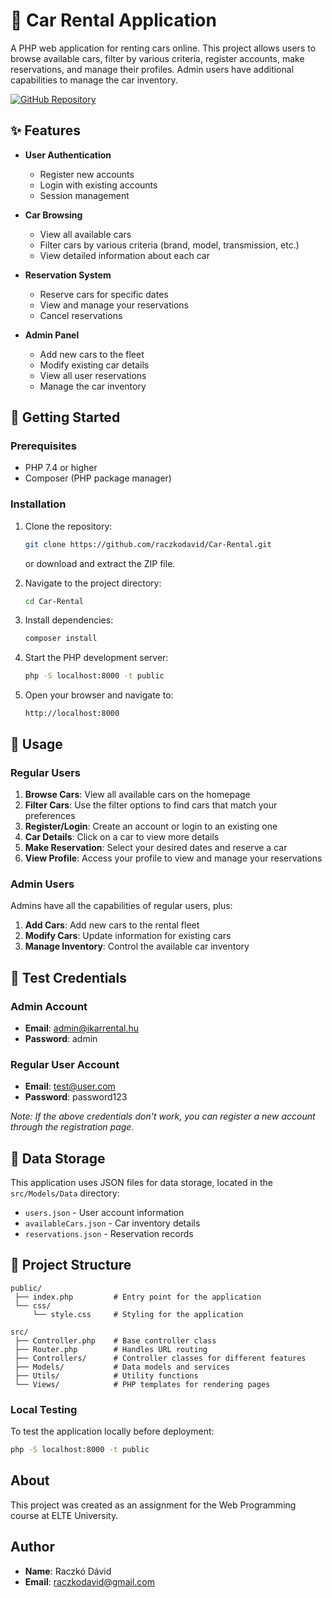 # 🚗 Car Rental Application

A PHP web application for renting cars online. This project allows users to browse available cars, filter by various criteria, register accounts, make reservations, and manage their profiles. Admin users have additional capabilities to manage the car inventory.

[![GitHub Repository](https://img.shields.io/badge/GitHub-Repository-blue.svg)](https://github.com/raczkodavid/Car-Rental)

## ✨ Features

- **User Authentication**

  - Register new accounts
  - Login with existing accounts
  - Session management

- **Car Browsing**

  - View all available cars
  - Filter cars by various criteria (brand, model, transmission, etc.)
  - View detailed information about each car

- **Reservation System**

  - Reserve cars for specific dates
  - View and manage your reservations
  - Cancel reservations

- **Admin Panel**
  - Add new cars to the fleet
  - Modify existing car details
  - View all user reservations
  - Manage the car inventory

## 🚀 Getting Started

### Prerequisites

- PHP 7.4 or higher
- Composer (PHP package manager)

### Installation

1. Clone the repository:

   ```bash
   git clone https://github.com/raczkodavid/Car-Rental.git
   ```

   or download and extract the ZIP file.

2. Navigate to the project directory:

   ```bash
   cd Car-Rental
   ```

3. Install dependencies:

   ```bash
   composer install
   ```

4. Start the PHP development server:

   ```bash
   php -S localhost:8000 -t public
   ```

5. Open your browser and navigate to:
   ```
   http://localhost:8000
   ```

## 📖 Usage

### Regular Users

1. **Browse Cars**: View all available cars on the homepage
2. **Filter Cars**: Use the filter options to find cars that match your preferences
3. **Register/Login**: Create an account or login to an existing one
4. **Car Details**: Click on a car to view more details
5. **Make Reservation**: Select your desired dates and reserve a car
6. **View Profile**: Access your profile to view and manage your reservations

### Admin Users

Admins have all the capabilities of regular users, plus:

1. **Add Cars**: Add new cars to the rental fleet
2. **Modify Cars**: Update information for existing cars
3. **Manage Inventory**: Control the available car inventory

## 🔑 Test Credentials

### Admin Account

- **Email**: admin@ikarrental.hu
- **Password**: admin

### Regular User Account

- **Email**: test@user.com
- **Password**: password123

_Note: If the above credentials don't work, you can register a new account through the registration page._

## 💾 Data Storage

This application uses JSON files for data storage, located in the `src/Models/Data` directory:

- `users.json` - User account information
- `availableCars.json` - Car inventory details
- `reservations.json` - Reservation records

## 📁 Project Structure

```
public/
 ├── index.php         # Entry point for the application
 └── css/
     └── style.css     # Styling for the application

src/
 ├── Controller.php    # Base controller class
 ├── Router.php        # Handles URL routing
 ├── Controllers/      # Controller classes for different features
 ├── Models/           # Data models and services
 ├── Utils/            # Utility functions
 └── Views/            # PHP templates for rendering pages
```

### Local Testing

To test the application locally before deployment:

```bash
php -S localhost:8000 -t public
```

## About

This project was created as an assignment for the Web Programming course at ELTE University.

## Author

- **Name**: Raczkó Dávid
- **Email**: [raczkodavid@gmail.com](mailto:raczko.david@gmail.com)
